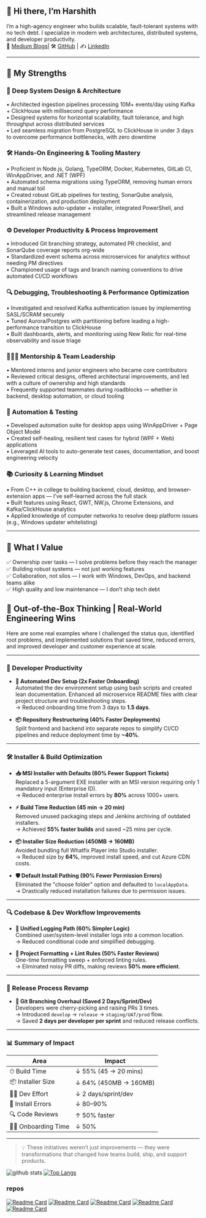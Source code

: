 ## 👋 Hi there, I’m Harshith

I’m a high-agency engineer who builds scalable, fault-tolerant systems with no tech debt. I specialize in modern web architectures, distributed systems, and developer productivity.  
🔗 [Medium Blogs](https://medium.com/@harshithgowdakt)| 🛠️ [GitHub](https://github.com/harshithgowdakt/kafka-consumer) | ✍️ [LinkedIn](linkedin.com/in/harshith-gowda-953275164)

---

## 🚀 My Strengths

### 🧠 Deep System Design & Architecture  
• Architected ingestion pipelines processing 10M+ events/day using Kafka + ClickHouse with millisecond query performance  
• Designed systems for horizontal scalability, fault tolerance, and high throughput across distributed services  
• Led seamless migration from PostgreSQL to ClickHouse in under 3 days to overcome performance bottlenecks, with zero downtime  

### 🛠️ Hands-On Engineering & Tooling Mastery  
• Proficient in Node.js, Golang, TypeORM, Docker, Kubernetes, GitLab CI, WinAppDriver, and .NET (WPF)  
• Automated schema migrations using TypeORM, removing human errors and manual toil  
• Created robust GitLab pipelines for testing, SonarQube analysis, containerization, and production deployment  
• Built a Windows auto-updater + installer, integrated PowerShell, and streamlined release management  

### ⚙️ Developer Productivity & Process Improvement  
• Introduced Git branching strategy, automated PR checklist, and SonarQube coverage reports org-wide  
• Standardized event schema across microservices for analytics without needing PM directives  
• Championed usage of tags and branch naming conventions to drive automated CI/CD workflows  

### 🔍 Debugging, Troubleshooting & Performance Optimization  
• Investigated and resolved Kafka authentication issues by implementing SASL/SCRAM securely  
• Tuned Aurora/Postgres with partitioning before leading a high-performance transition to ClickHouse  
• Built dashboards, alerts, and monitoring using New Relic for real-time observability and issue triage  

### 🧑‍🤝‍🧑 Mentorship & Team Leadership  
• Mentored interns and junior engineers who became core contributors  
• Reviewed critical designs, offered architectural improvements, and led with a culture of ownership and high standards  
• Frequently supported teammates during roadblocks — whether in backend, desktop automation, or cloud tooling  

### 🧪 Automation & Testing  
• Developed automation suite for desktop apps using WinAppDriver + Page Object Model  
• Created self-healing, resilient test cases for hybrid (WPF + Web) applications  
• Leveraged AI tools to auto-generate test cases, documentation, and boost engineering velocity  

### 📚 Curiosity & Learning Mindset  
• From C++ in college to building backend, cloud, desktop, and browser-extension apps — I’ve self-learned across the full stack  
• Built features using React, GWT, NW.js, Chrome Extensions, and Kafka/ClickHouse analytics  
• Applied knowledge of computer networks to resolve deep platform issues (e.g., Windows updater whitelisting)  

---

## 🔎 What I Value  
✅ Ownership over tasks — I solve problems before they reach the manager  
✅ Building robust systems — not just working features  
✅ Collaboration, not silos — I work with Windows, DevOps, and backend teams alike  
✅ High quality and low maintenance — I don’t ship tech debt  

## 🧠 Out-of-the-Box Thinking | Real-World Engineering Wins

Here are some real examples where I challenged the status quo, identified root problems, and implemented solutions that saved time, reduced errors, and improved developer and customer experience at scale.

---

### 🚀 Developer Productivity

- **🔧 Automated Dev Setup (2x Faster Onboarding)**  
  Automated the dev environment setup using bash scripts and created lean documentation. Enhanced all microservice README files with clear project structure and troubleshooting steps.  
  → Reduced onboarding time from 3 days to **1.5 days**.

- **📦 Repository Restructuring (40% Faster Deployments)**  
  Split frontend and backend into separate repos to simplify CI/CD pipelines and reduce deployment time by **~40%**.

---

### 🛠️ Installer & Build Optimization

- **📥 MSI Installer with Defaults (80% Fewer Support Tickets)**  
  Replaced a 5-argument EXE installer with an MSI version requiring only 1 mandatory input (Enterprise ID).  
  → Reduced enterprise install errors by **80%** across 1000+ users.

- **⚡ Build Time Reduction (45 min → 20 min)**  
  Removed unused packaging steps and Jenkins archiving of outdated installers.  
  → Achieved **55% faster builds** and saved ~25 mins per cycle.

- **📦 Installer Size Reduction (450MB → 160MB)**  
  Avoided bundling full Whatfix Player into Studio installer.  
  → Reduced size by **64%**, improved install speed, and cut Azure CDN costs.

- **🛡️ Default Install Pathing (90% Fewer Permission Errors)**  
  Eliminated the "choose folder" option and defaulted to `localAppData`.  
  → Drastically reduced installation failures due to permission issues.

---

### 🔍 Codebase & Dev Workflow Improvements

- **📃 Unified Logging Path (60% Simpler Logic)**  
  Combined user/system-level installer logs into a common location.  
  → Reduced conditional code and simplified debugging.

- **🧹 Project Formatting + Lint Rules (50% Faster Reviews)**  
  One-time formatting sweep + enforced linting rules.  
  → Eliminated noisy PR diffs, making reviews **50% more efficient**.

---

### 🚢 Release Process Revamp

- **🌳 Git Branching Overhaul (Saved 2 Days/Sprint/Dev)**  
  Developers were cherry-picking and raising PRs 3 times.  
  → Introduced `develop` → `release` → `staging/UAT/prod` flow.  
  → Saved **2 days per developer per sprint** and reduced release conflicts.

---

### 📊 Summary of Impact

| Area | Impact |
|------|--------|
| ⏱ Build Time | ↓ 55% (45 → 20 mins) |
| 📦 Installer Size | ↓ 64% (450MB → 160MB) |
| 🧑‍💻 Dev Effort | ↓ 2 days/sprint/dev |
| 🚫 Install Errors | ↓ 80–90% |
| 🔍 Code Reviews | ↑ 50% faster |
| 🧑‍💼 Onboarding Time | ↓ 50% |

---

> 💡 These initiatives weren’t just improvements — they were transformations that changed how teams build, ship, and support products.

![github stats](https://github-readme-stats.vercel.app/api?username=harshithgowdakt&show_icons=true&theme=dark) [![Top Langs](https://github-readme-stats.vercel.app/api/top-langs/?username=harshithgowdakt&layout=compact&theme=dark)](https://github.com/harshithgowdakt)

### repos
[![Readme Card](https://github-readme-stats.vercel.app/api/pin/?username=harshithgowdakt&repo=kafka-consumer&theme=dark)](https://github.com/harshithgowdakt/kafka-consumer) 
[![Readme Card](https://github-readme-stats.vercel.app/api/pin/?username=harshithgowdakt&repo=node-user-service&theme=dark)](https://github.com/harshithgowdakt/node-user-service) 
[![Readme Card](https://github-readme-stats.vercel.app/api/pin/?username=harshithgowdakt&repo=nwjs-example&theme=dark)](https://github.com/harshithgowdakt/nwjs-example)
[![Readme Card](https://github-readme-stats.vercel.app/api/pin/?username=harshithgowdakt&repo=kafka-nodejs&theme=dark)](https://github.com/harshithgowdakt/kafka-nodejs) 
[![Readme Card](https://github-readme-stats.vercel.app/api/pin/?username=harshithgowdakt&repo=node-mongodb-pagination&theme=dark)](https://github.com/harshithgowdakt/node-mongodb-pagination)
